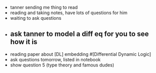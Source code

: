 - tanner sending me thing to read
- reading and taking notes, have lots of questions for him
- waiting to ask questions
- ## ask tanner to model a diff eq for you to see how it is
- reading paper about [DL] embedding #[Differential Dynamic Logic]
- ask questions tomorrow, listed in notebook
- show question 5 (type theory and famous dudes)
